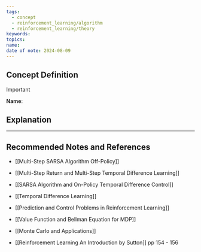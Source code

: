 ```yaml
---
tags:
  - concept
  - reinforcement_learning/algorithm
  - reinforcement_learning/theory
keywords: 
topics: 
name: 
date of note: 2024-08-09
---
```


## Concept Definition

>[!important]
>**Name**: 



## Explanation





-----------
##  Recommended Notes and References

- [[Multi-Step SARSA Algorithm Off-Policy]]
- [[Multi-Step Return and Multi-Step Temporal Difference Learning]]

- [[SARSA Algorithm and On-Policy Temporal Difference Control]]
- [[Temporal Difference Learning]]


- [[Prediction and Control Problems in Reinforcement Learning]]
- [[Value Function and Bellman Equation for MDP]]
- [[Monte Carlo and Applications]]

- [[Reinforcement Learning An Introduction by Sutton]] pp 154 - 156